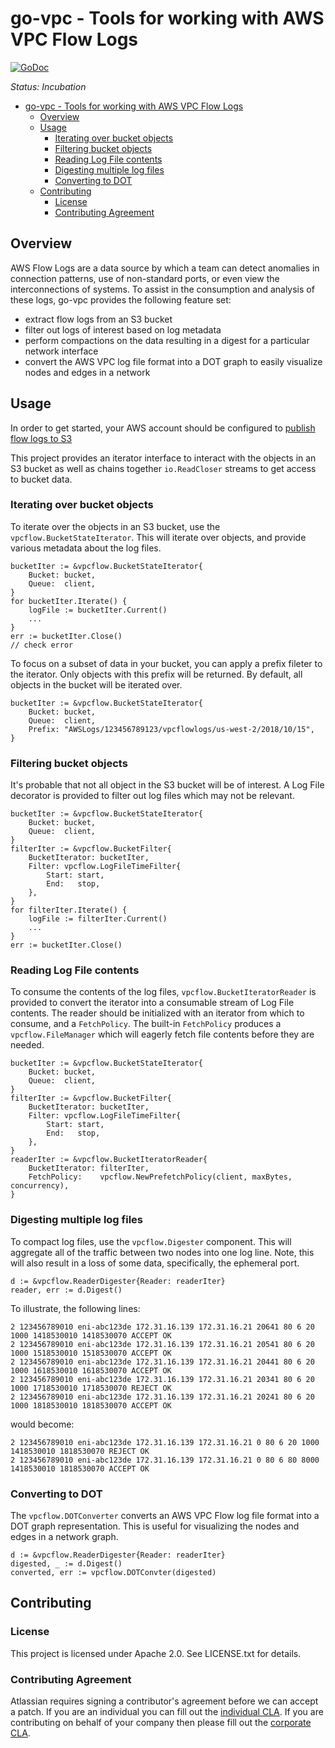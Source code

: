 <a id="markdown-go-vpc---tools-for-working-with-aws-vpc-flow-logs" name="go-vpc---tools-for-working-with-aws-vpc-flow-logs"></a>
# go-vpc - Tools for working with AWS VPC Flow Logs #
[![GoDoc](https://godoc.org/github.com/asecurityteam/go-vpcflow?status.svg)](https://godoc.org/github.com/asecurityteam/go-vpcflow)

*Status: Incubation*

<!-- TOC -->

- [go-vpc - Tools for working with AWS VPC Flow Logs](#go-vpc---tools-for-working-with-aws-vpc-flow-logs)
    - [Overview](#overview)
    - [Usage](#usage)
        - [Iterating over bucket objects](#iterating-over-bucket-objects)
        - [Filtering bucket objects](#filtering-bucket-objects)
        - [Reading Log File contents](#reading-log-file-contents)
        - [Digesting multiple log files](#digesting-multiple-log-files)
        - [Converting to DOT](#converting-to-dot)
    - [Contributing](#contributing)
        - [License](#license)
        - [Contributing Agreement](#contributing-agreement)

<!-- /TOC -->

<a id="markdown-overview" name="overview"></a>
## Overview ##

AWS Flow Logs are a data source by which a team can detect anomalies in connection patterns, use of non-standard ports, or even view the interconnections of systems. To assist in the consumption and analysis of these logs, go-vpc provides the following feature set:

* extract flow logs from an S3 bucket
* filter out logs of interest based on log metadata
* perform compactions on the data resulting in a digest for a particular network interface
* convert the AWS VPC log file format into a DOT graph to easily visualize nodes and edges in a network

<a id="markdown-usage" name="usage"></a>
## Usage ##

In order to get started, your AWS account should be configured to [publish flow logs to S3](https://docs.aws.amazon.com/vpc/latest/userguide/flow-logs-s3.html)

This project provides an iterator interface to interact with the objects in an S3 bucket as well as chains together `io.ReadCloser` streams to get access to bucket data.

<a id="markdown-iterating-over-bucket-objects" name="iterating-over-bucket-objects"></a>
### Iterating over bucket objects ###

To iterate over the objects in an S3 bucket, use the `vpcflow.BucketStateIterator`. This will iterate over objects, and
provide various metadata about the log files.

```
bucketIter := &vpcflow.BucketStateIterator{
	Bucket: bucket,
	Queue:  client,
}
for bucketIter.Iterate() {
	logFile := bucketIter.Current()
	...
}
err := bucketIter.Close()
// check error
```

To focus on a subset of data in your bucket, you can apply a prefix fileter to the iterator. Only objects with this prefix will be returned.
By default, all objects in the bucket will be iterated over.

```
bucketIter := &vpcflow.BucketStateIterator{
	Bucket: bucket,
	Queue:  client,
	Prefix: "AWSLogs/123456789123/vpcflowlogs/us-west-2/2018/10/15",
}
```

<a id="markdown-filtering-bucket-objects" name="filtering-bucket-objects"></a>
### Filtering bucket objects ###

It's probable that not all object in the S3 bucket will be of interest.
A Log File decorator is provided to filter out log files which may not
be relevant.

```
bucketIter := &vpcflow.BucketStateIterator{
	Bucket: bucket,
	Queue:  client,
}
filterIter := &vpcflow.BucketFilter{
	BucketIterator: bucketIter,
	Filter: vpcflow.LogFileTimeFilter{
		Start: start,
		End:   stop,
	},
}
for filterIter.Iterate() {
	logFile := filterIter.Current()
	...
}
err := bucketIter.Close()
```
<a id="markdown-reading-log-file-contents" name="reading-log-file-contents"></a>
### Reading Log File contents ###

To consume the contents of the log files, `vpcflow.BucketIteratorReader`
is provided to convert the iterator into a consumable stream of Log File
contents. The reader should be initialized with an iterator from which to
consume, and a `FetchPolicy`. The built-in `FetchPolicy` produces a `vpcflow.FileManager` which will eagerly fetch file contents before they are needed.

```
bucketIter := &vpcflow.BucketStateIterator{
	Bucket: bucket,
	Queue:  client,
}
filterIter := &vpcflow.BucketFilter{
	BucketIterator: bucketIter,
	Filter: vpcflow.LogFileTimeFilter{
		Start: start,
		End:   stop,
	},
}
readerIter := &vpcflow.BucketIteratorReader{
	BucketIterator: filterIter,
	FetchPolicy:    vpcflow.NewPrefetchPolicy(client, maxBytes, concurrency),
}
```

<a id="markdown-digesting-multiple-log-files" name="digesting-multiple-log-files"></a>
### Digesting multiple log files ###

To compact log files, use the `vpcflow.Digester` component. This will aggregate all of the traffic between two nodes into one log line. Note,
this will also result in a loss of some data, specifically, the ephemeral port.

```
d := &vpcflow.ReaderDigester{Reader: readerIter}
reader, err := d.Digest()
```

To illustrate, the following lines:

```
2 123456789010 eni-abc123de 172.31.16.139 172.31.16.21 20641 80 6 20 1000 1418530010 1418530070 ACCEPT OK
2 123456789010 eni-abc123de 172.31.16.139 172.31.16.21 20541 80 6 20 1000 1518530010 1518530070 ACCEPT OK
2 123456789010 eni-abc123de 172.31.16.139 172.31.16.21 20441 80 6 20 1000 1618530010 1618530070 ACCEPT OK
2 123456789010 eni-abc123de 172.31.16.139 172.31.16.21 20341 80 6 20 1000 1718530010 1718530070 REJECT OK
2 123456789010 eni-abc123de 172.31.16.139 172.31.16.21 20241 80 6 20 1000 1818530010 1818530070 ACCEPT OK
```
would become:

```
2 123456789010 eni-abc123de 172.31.16.139 172.31.16.21 0 80 6 20 1000 1418530010 1818530070 REJECT OK
2 123456789010 eni-abc123de 172.31.16.139 172.31.16.21 0 80 6 80 8000 1418530010 1818530070 ACCEPT OK
```

<a id="markdown-converting-to-dot" name="converting-to-dot"></a>
### Converting to DOT ###

The `vpcflow.DOTConverter` converts an AWS VPC Flow log file format into
a DOT graph representation.  This is useful for visualizing the nodes and
edges in a network graph.

```
d := &vpcflow.ReaderDigester{Reader: readerIter}
digested, _ := d.Digest()
converted, err := vpcflow.DOTConvter(digested)
```

<a id="markdown-contributing" name="contributing"></a>
## Contributing ##

<a id="markdown-license" name="license"></a>
### License ###

This project is licensed under Apache 2.0. See LICENSE.txt for details.

<a id="markdown-contributing-agreement" name="contributing-agreement"></a>
### Contributing Agreement ###

Atlassian requires signing a contributor's agreement before we can accept a
patch. If you are an individual you can fill out the
[individual CLA](https://na2.docusign.net/Member/PowerFormSigning.aspx?PowerFormId=3f94fbdc-2fbe-46ac-b14c-5d152700ae5d).
If you are contributing on behalf of your company then please fill out the
[corporate CLA](https://na2.docusign.net/Member/PowerFormSigning.aspx?PowerFormId=e1c17c66-ca4d-4aab-a953-2c231af4a20b).
